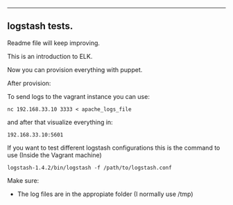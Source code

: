 ---
logstash tests.
---------------


Readme file will keep improving.

This is an introduction to ELK.

Now you can provision everything with puppet.

After provision:

To send logs to the vagrant instance you can use:

`nc 192.168.33.10 3333 < apache_logs_file`

and after that visualize everything in:

`192.168.33.10:5601`

If you want to test different logstash configurations this is the command to use
(Inside the Vagrant machine)

`logstash-1.4.2/bin/logstash -f /path/to/logstash.conf`

Make sure:

  - The log files are in the appropiate folder (I normally use /tmp)
